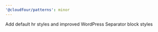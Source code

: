 ```yaml
---
'@cloudfour/patterns': minor
---
```


Add default hr styles and improved WordPress Separator block styles
